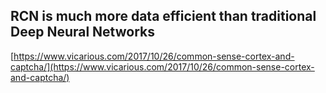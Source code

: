 ## RCN is much more data efficient than traditional Deep Neural Networks
  
  [https://www.vicarious.com/2017/10/26/common-sense-cortex-and-captcha/](https://www.vicarious.com/2017/10/26/common-sense-cortex-and-captcha/)